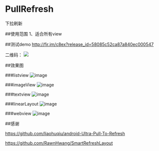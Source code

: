 # PullRefresh
下拉刷新

##使用范围
1、适合所有view

##测试demo
http://fir.im/c8ex?release_id=58085c52ca87a840ec000547

二维码：
![](https://github.com/dalong982242260/PullRefresh/blob/master/img/refresh.png?raw=true)

##效果图

###listview
![image](https://github.com/dalong982242260/PullRefresh/blob/master/img/refresh.gif?raw=true)

###imageView
![image](https://github.com/dalong982242260/PullRefresh/blob/master/img/image.gif?raw=true)

###textview
![image](https://github.com/dalong982242260/PullRefresh/blob/master/img/textview.gif?raw=true)

###linearLayout
![image](https://github.com/dalong982242260/PullRefresh/blob/master/img/linearLayout.gif?raw=true)

###webview
![image](https://github.com/dalong982242260/PullRefresh/blob/master/img/webview.gif?raw=true)

##感谢

   https://github.com/liaohuqiu/android-Ultra-Pull-To-Refresh
   
   https://github.com/RawnHwang/SmartRefreshLayout
    
    

